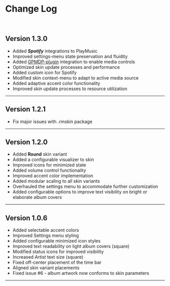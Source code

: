 # Change Log
<br>

## Version 1.3.0

  * Added ***Spotify*** integrations to PlayMusic
  * Improved settings-menu state preservation and fluidity
  * Added [GPMDP-plugin](https://github.com/tjhrulz/GPMDP-Plugin) integration to enable media controls
  * Optimized skin update processes and performance
  * Added custom icon for Spotify
  * Modified skin context-menu to adapt to active media source
  * Added adaptive accent color functionality
  * Improved skin update processes to resource utilization

------------------------------------------------------------------------------

## Version 1.2.1

  * Fix major issues with *.rmskin* package

------------------------------------------------------------------------------

## Version 1.2.0

  * Added **Round** skin variant
  * Added a configurable visualizer to skin
  * Improved icons for  minimized state
  * Added volume control functionality
  * Improved accent color implementation
  * Added modular scaling to all skin variants
  * Overhauled the settings menu to accommodate further customization
  * Added configurable options to improve text visibility on bright or elaborate album covers

------------------------------------------------------------------------------


## Version 1.0.6

  * Added selectable accent colors
  * Improved Settings menu styling
  * Added configurable minimized icon styles
  * Improved text readability on light album covers (square)
  * Modified status icons for improved visibility
  * Increased *Artist* text size (square)
  * Fixed off-center placement of the time bar
  * Aligned skin variant placements
  * Fixed issue #6 - album artwork now conforms to skin parameters

------------------------------------------------------------------------------
